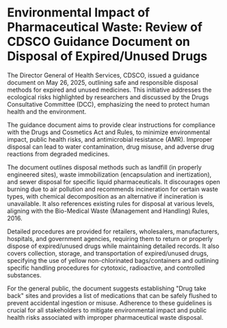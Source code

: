 # Environmental Impact of Pharmaceutical Waste: Review of CDSCO Guidance Document on Disposal of Expired/Unused Drugs

The Director General of Health Services, CDSCO, issued a guidance document on May 26, 2025, outlining safe and responsible disposal methods for expired and unused medicines. This initiative addresses the ecological risks highlighted by researchers and discussed by the Drugs Consultative Committee (DCC), emphasizing the need to protect human health and the environment.

The guidance document aims to provide clear instructions for compliance with the Drugs and Cosmetics Act and Rules, to minimize environmental impact, public health risks, and antimicrobial resistance (AMR). Improper disposal can lead to water contamination, drug misuse, and adverse drug reactions from degraded medicines.

The document outlines disposal methods such as landfill (in properly engineered sites), waste immobilization (encapsulation and inertization), and sewer disposal for specific liquid pharmaceuticals. It discourages open burning due to air pollution and recommends incineration for certain waste types, with chemical decomposition as an alternative if incineration is unavailable. It also references existing rules for disposal at various levels, aligning with the Bio-Medical Waste (Management and Handling) Rules, 2016.

Detailed procedures are provided for retailers, wholesalers, manufacturers, hospitals, and government agencies, requiring them to return or properly dispose of expired/unused drugs while maintaining detailed records. It also covers collection, storage, and transportation of expired/unused drugs, specifying the use of yellow non-chlorinated bags/containers and outlining specific handling procedures for cytotoxic, radioactive, and controlled substances.

For the general public, the document suggests establishing "Drug take back" sites and provides a list of medications that can be safely flushed to prevent accidental ingestion or misuse. Adherence to these guidelines is crucial for all stakeholders to mitigate environmental impact and public health risks associated with improper pharmaceutical waste disposal.
